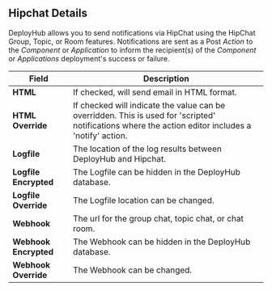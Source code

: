## Hipchat Details

DeployHub allows you to send notifications via HipChat using the HipChat Group, Topic, or Room features. Notifications are sent as a Post _Action_ to the _Component_ or _Application_ to inform the recipient(s) of the _Component_ or _Applications_ deployment's success or failure.

| Field | Description |
| --- | --- |
|**HTML**| If checked, will send email in HTML format.|
|**HTML Override** |If checked will indicate the value can be overridden. This is used for 'scripted' notifications where the action editor includes a 'notify' action. |
|**Logfile**| The location of the log results between DeployHub and Hipchat.|
|**Logfile Encrypted**| The Logfile can be hidden in the DeployHub database. |
|**Logfile Override**| The Logfile location can be changed. |
|**Webhook** |The url for the group chat, topic chat, or chat room.|
|**Webhook Encrypted**| The Webhook can be hidden in the DeployHub database. |
|**Webhook Override**| The Webhook can be changed. |
